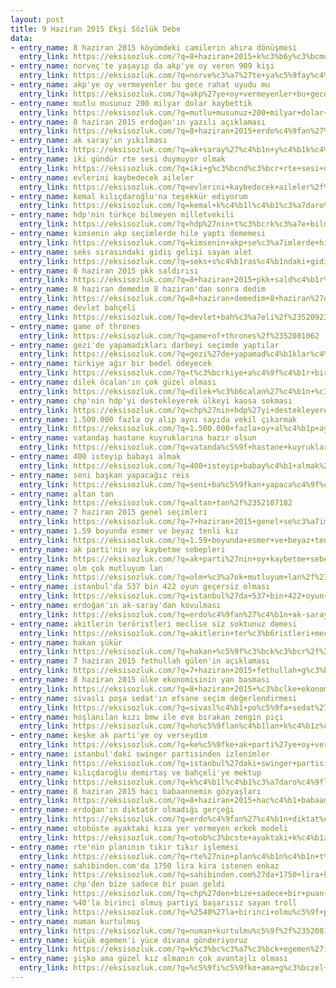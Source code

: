 ```yaml
---
layout: post
title: 9 Haziran 2015 Ekşi Sözlük Debe
data:
- entry_name: 8 haziran 2015 köyümdeki camilerin ahıra dönüşmesi
  entry_link: https://eksisozluk.com/?q=8+haziran+2015+k%c3%b6y%c3%bcmdeki+camilerin+ah%c4%b1ra+d%c3%b6n%c3%bc%c5%9fmesi%2f%2352077893
- entry_name: norveç'te yaşayıp da akp'ye oy veren 909 kişi
  entry_link: https://eksisozluk.com/?q=norve%c3%a7%27te+ya%c5%9fay%c4%b1p+da+akp%27ye+oy+veren+909+ki%c5%9fi%2f%2352077441
- entry_name: akp'ye oy vermeyenler bu gece rahat uyudu mu
  entry_link: https://eksisozluk.com/?q=akp%27ye+oy+vermeyenler+bu+gece+rahat+uyudu+mu%2f%2352077948
- entry_name: mutlu musunuz 200 milyar dolar kaybettik
  entry_link: https://eksisozluk.com/?q=mutlu+musunuz+200+milyar+dolar+kaybettik%2f%2352078464
- entry_name: 8 haziran 2015 erdoğan'ın yazılı açıklaması
  entry_link: https://eksisozluk.com/?q=8+haziran+2015+erdo%c4%9fan%27%c4%b1n+yaz%c4%b1l%c4%b1+a%c3%a7%c4%b1klamas%c4%b1%2f%2352085053
- entry_name: ak saray'ın yıkılması
  entry_link: https://eksisozluk.com/?q=ak+saray%27%c4%b1n+y%c4%b1k%c4%b1lmas%c4%b1%2f%2352085124
- entry_name: iki gündür rte sesi duymuyor olmak
  entry_link: https://eksisozluk.com/?q=iki+g%c3%bcnd%c3%bcr+rte+sesi+duymuyor+olmak%2f%2352104073
- entry_name: evlerini kaybedecek aileler
  entry_link: https://eksisozluk.com/?q=evlerini+kaybedecek+aileler%2f%2352076868
- entry_name: kemal kılıçdaroğlu'na teşekkür ediyorum
  entry_link: https://eksisozluk.com/?q=kemal+k%c4%b1l%c4%b1%c3%a7daro%c4%9flu%27na+te%c5%9fekk%c3%bcr+ediyorum%2f%2352080954
- entry_name: hdp'nin türkçe bilmeyen milletvekili
  entry_link: https://eksisozluk.com/?q=hdp%27nin+t%c3%bcrk%c3%a7e+bilmeyen+milletvekili%2f%2352099400
- entry_name: kimsenin akp seçimlerde hile yaptı dememesi
  entry_link: https://eksisozluk.com/?q=kimsenin+akp+se%c3%a7imlerde+hile+yapt%c4%b1+dememesi%2f%2352080958
- entry_name: seks sırasındaki gidiş gelişi sayan alet
  entry_link: https://eksisozluk.com/?q=seks+s%c4%b1ras%c4%b1ndaki+gidi%c5%9f+geli%c5%9fi+sayan+alet%2f%2352089689
- entry_name: 8 haziran 2015 pkk saldırısı
  entry_link: https://eksisozluk.com/?q=8+haziran+2015+pkk+sald%c4%b1r%c4%b1s%c4%b1%2f%2352099620
- entry_name: 8 haziran demedim 8 haziran'dan sonra dedim
  entry_link: https://eksisozluk.com/?q=8+haziran+demedim+8+haziran%27dan+sonra+dedim%2f%2352085871
- entry_name: devlet bahçeli
  entry_link: https://eksisozluk.com/?q=devlet+bah%c3%a7eli%2f%2352092399
- entry_name: game of thrones
  entry_link: https://eksisozluk.com/?q=game+of+thrones%2f%2352081062
- entry_name: gezi'de yapamadıkları darbeyi seçimde yaptılar
  entry_link: https://eksisozluk.com/?q=gezi%27de+yapamad%c4%b1klar%c4%b1+darbeyi+se%c3%a7imde+yapt%c4%b1lar%2f%2352077451
- entry_name: türkiye ağır bir bedel ödeyecek
  entry_link: https://eksisozluk.com/?q=t%c3%bcrkiye+a%c4%9f%c4%b1r+bir+bedel+%c3%b6deyecek%2f%2352094304
- entry_name: dilek öcalan'ın çok güzel olması
  entry_link: https://eksisozluk.com/?q=dilek+%c3%b6calan%27%c4%b1n+%c3%a7ok+g%c3%bczel+olmas%c4%b1%2f%2352099090
- entry_name: chp'nin hdp'yi destekleyerek ülkeyi kaosa sokması
  entry_link: https://eksisozluk.com/?q=chp%27nin+hdp%27yi+destekleyerek+%c3%bclkeyi+kaosa+sokmas%c4%b1%2f%2352075636
- entry_name: 1.500.000 fazla oy alıp aynı sayıda vekil çıkarmak
  entry_link: https://eksisozluk.com/?q=1.500.000+fazla+oy+al%c4%b1p+ayn%c4%b1+say%c4%b1da+vekil+%c3%a7%c4%b1karmak%2f%2352079496
- entry_name: vatandaş hastane kuyruklarına hazır olsun
  entry_link: https://eksisozluk.com/?q=vatanda%c5%9f+hastane+kuyruklar%c4%b1na+haz%c4%b1r+olsun%2f%2352093837
- entry_name: 400 isteyip babayı almak
  entry_link: https://eksisozluk.com/?q=400+isteyip+babay%c4%b1+almak%2f%2352099398
- entry_name: seni başkan yapacağız reis
  entry_link: https://eksisozluk.com/?q=seni+ba%c5%9fkan+yapaca%c4%9f%c4%b1z+reis%2f%2352087686
- entry_name: altan tan
  entry_link: https://eksisozluk.com/?q=altan+tan%2f%2352107182
- entry_name: 7 haziran 2015 genel seçimleri
  entry_link: https://eksisozluk.com/?q=7+haziran+2015+genel+se%c3%a7imleri%2f%2352075158
- entry_name: 1.59 boyunda esmer ve beyaz tenli kız
  entry_link: https://eksisozluk.com/?q=1.59+boyunda+esmer+ve+beyaz+tenli+k%c4%b1z%2f%2352095392
- entry_name: ak parti'nin oy kaybetme sebepleri
  entry_link: https://eksisozluk.com/?q=ak+parti%27nin+oy+kaybetme+sebepleri%2f%2352079907
- entry_name: olm çok mutluyum lan
  entry_link: https://eksisozluk.com/?q=olm+%c3%a7ok+mutluyum+lan%2f%2352088321
- entry_name: istanbul'da 537 bin 422 oyun geçersiz olması
  entry_link: https://eksisozluk.com/?q=istanbul%27da+537+bin+422+oyun+ge%c3%a7ersiz+olmas%c4%b1%2f%2352101329
- entry_name: erdoğan'ın ak-saray'dan kovulması
  entry_link: https://eksisozluk.com/?q=erdo%c4%9fan%27%c4%b1n+ak-saray%27dan+kovulmas%c4%b1%2f%2352106770
- entry_name: akitlerin teröristleri meclise siz soktunuz demesi
  entry_link: https://eksisozluk.com/?q=akitlerin+ter%c3%b6ristleri+meclise+siz+soktunuz+demesi%2f%2352080934
- entry_name: hakan şükür
  entry_link: https://eksisozluk.com/?q=hakan+%c5%9f%c3%bck%c3%bcr%2f%2352079658
- entry_name: 7 haziran 2015 fethullah gülen'in açıklaması
  entry_link: https://eksisozluk.com/?q=7+haziran+2015+fethullah+g%c3%bclen%27in+a%c3%a7%c4%b1klamas%c4%b1%2f%2352083054
- entry_name: 8 haziran 2015 ülke ekonomisinin yan basması
  entry_link: https://eksisozluk.com/?q=8+haziran+2015+%c3%bclke+ekonomisinin+yan+basmas%c4%b1%2f%2352077897
- entry_name: sivaslı poşa sedat'ın efsane seçim değerlendirmesi
  entry_link: https://eksisozluk.com/?q=sivasl%c4%b1+po%c5%9fa+sedat%27%c4%b1n+efsane+se%c3%a7im+de%c4%9ferlendirmesi%2f%2352079383
- entry_name: hoşlanılan kızı bmw ile eve bırakan zengin piçi
  entry_link: https://eksisozluk.com/?q=ho%c5%9flan%c4%b1lan+k%c4%b1z%c4%b1+bmw+ile+eve+b%c4%b1rakan+zengin+pi%c3%a7i%2f%2352099809
- entry_name: keşke ak parti'ye oy verseydim
  entry_link: https://eksisozluk.com/?q=ke%c5%9fke+ak+parti%27ye+oy+verseydim%2f%2352103960
- entry_name: istanbul'daki swinger partisinden izlenimler
  entry_link: https://eksisozluk.com/?q=istanbul%27daki+swinger+partisinden+izlenimler%2f%2352105476
- entry_name: kılıçdaroğlu demirtaş ve bahçeli'ye mektup
  entry_link: https://eksisozluk.com/?q=k%c4%b1l%c4%b1%c3%a7daro%c4%9flu+demirta%c5%9f+ve+bah%c3%a7eli%27ye+mektup%2f%2352112691
- entry_name: 8 haziran 2015 hacı babaannemin gözyaşları
  entry_link: https://eksisozluk.com/?q=8+haziran+2015+hac%c4%b1+babaannemin+g%c3%b6zya%c5%9flar%c4%b1%2f%2352090749
- entry_name: erdoğan'ın diktatör olmadığı gerçeği
  entry_link: https://eksisozluk.com/?q=erdo%c4%9fan%27%c4%b1n+diktat%c3%b6r+olmad%c4%b1%c4%9f%c4%b1+ger%c3%a7e%c4%9fi%2f%2352076578
- entry_name: otobüste ayaktaki kıza yer vermeyen erkek modeli
  entry_link: https://eksisozluk.com/?q=otob%c3%bcste+ayaktaki+k%c4%b1za+yer+vermeyen+erkek+modeli%2f%2352102223
- entry_name: rte'nin planının tıkır tıkır işlemesi
  entry_link: https://eksisozluk.com/?q=rte%27nin+plan%c4%b1n%c4%b1n+t%c4%b1k%c4%b1r+t%c4%b1k%c4%b1r+i%c5%9flemesi%2f%2352101795
- entry_name: sahibinden.com'da 1750 lira kira istenen enkaz
  entry_link: https://eksisozluk.com/?q=sahibinden.com%27da+1750+lira+kira+istenen+enkaz%2f%2352091597
- entry_name: chp'den bize sadece bir puan geldi
  entry_link: https://eksisozluk.com/?q=chp%27den+bize+sadece+bir+puan+geldi%2f%2352107903
- entry_name: %40'la birinci olmuş partiyi başarısız sayan troll
  entry_link: https://eksisozluk.com/?q=%2540%27la+birinci+olmu%c5%9f+partiyi+ba%c5%9far%c4%b1s%c4%b1z+sayan+troll%2f%2352081493
- entry_name: numan kurtulmuş
  entry_link: https://eksisozluk.com/?q=numan+kurtulmu%c5%9f%2f%2352081204
- entry_name: küçük egemen'i yüce divana gönderiyoruz
  entry_link: https://eksisozluk.com/?q=k%c3%bc%c3%a7%c3%bck+egemen%27i+y%c3%bcce+divana+g%c3%b6nderiyoruz%2f%2352077840
- entry_name: şişko ama güzel kız almanın çok avantajlı olması
  entry_link: https://eksisozluk.com/?q=%c5%9fi%c5%9fko+ama+g%c3%bczel+k%c4%b1z+alman%c4%b1n+%c3%a7ok+avantajl%c4%b1+olmas%c4%b1%2f%2352088745
---
```

